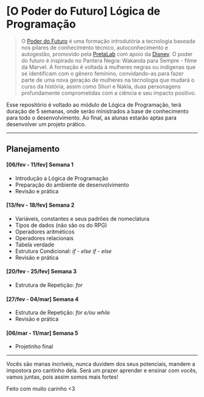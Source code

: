 # [O Poder do Futuro] Lógica de Programação


> O [Poder do Futuro](https://opoderdofuturo.pretalab.com/?itm_source=site&itm_medium=popup&itm_campaign=opoderdofuturo) é uma formação introdutória a tecnologia baseada nos pilares de conhecimento técnico, autoconhecimento e autogestão, promovido pela [PretaLab](https://www.pretalab.com/ "Site do PretaLab") com apoio da [Disney](https://disney.com.br/ "Site da Disney"). O poder do futuro é inspirado no Pantera Negra: Wakanda para Sempre - filme da Marvel. A formação é voltada à mulheres negras ou indígenas que se identificam com o gênero feminino, convidando-as para fazer parte de uma nova geração de mulheres na tecnologia que mudará o curso da história, assim como Shuri e Nakia, duas personagens profundamente comprometidas com a ciência e seu impacto positivo.

Esse repositório é voltado ao módulo de Lógica de Programação, terá duração de 5 semanas, onde serão ministrados a base de conhecimento para todo o desenvolvimento. Ao final, as alunas estarão aptas para desenvolver um projeto prático.

---
## Planejamento 
#### [06/fev - 11/fev] Semana 1 
- Introdução a Lógica de Programação
- Preparação do ambiente de desenvolvimento
- Revisão e prática

#### [13/fev - 18/fev] Semana 2
- Variáveis, constantes e seus padrões de nomeclatura
- Tipos de dados (não são os do RPG)
- Operadores aritméticos
- Operadores relacionais
- Tabela verdade
- Estrutura Condicional: *if - else if - else*
- Revisão e prática

#### [20/fev - 25/fev] Semana 3
- Estrutura de Repetição: *for*

#### [27/fev - 04/mar] Semana 4
- Estrutura de Repetição: *for e/ou while* 
- Revisão e prática

#### [06/mar - 11/mar] Semana 5
- Projetinho final

---
Vocês são manas incríveis, nunca duvidem dos seus potenciais, mandem a impostora pro cantinho dela. Será um prazer aprender e ensinar com vocês, vamos juntas, pois assim somos mais fortes!

Feito com muito carinho <3
